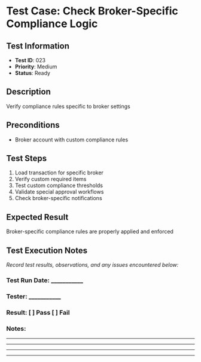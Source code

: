 # Test Case: Check Broker-Specific Compliance Logic

## Test Information
- **Test ID**: 023
- **Priority**: Medium
- **Status**: Ready

## Description
Verify compliance rules specific to broker settings

## Preconditions
- Broker account with custom compliance rules

## Test Steps
1. Load transaction for specific broker
2. Verify custom required items
3. Test custom compliance thresholds
4. Validate special approval workflows
5. Check broker-specific notifications

## Expected Result
Broker-specific compliance rules are properly applied and enforced

## Test Execution Notes
_Record test results, observations, and any issues encountered below:_

### Test Run Date: ___________
### Tester: ___________
### Result: [ ] Pass [ ] Fail

### Notes:
_________________________________
_________________________________
_________________________________
_________________________________